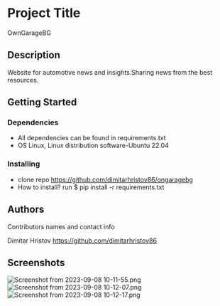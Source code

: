 # Project Title

OwnGarageBG

## Description

Website for automotive news and insights.Sharing news from the best resources.

## Getting Started

### Dependencies

* All dependencies can be found in requirements.txt
* OS Linux, Linux distribution software-Ubuntu 22.04

### Installing

* clone repo https://github.com/dimitarhristov86/ongaragebg
* How to install? run  $ pip install -r requirements.txt

## Authors

Contributors names and contact info

Dimitar Hristov
https://github.com/dimitarhristov86

## Screenshots
![Screenshot from 2023-09-08 10-11-55.png](..%2F..%2F..%2FPictures%2FScreenshots%2FScreenshot%20from%202023-09-08%2010-11-55.png)
![Screenshot from 2023-09-08 10-12-07.png](..%2F..%2F..%2FPictures%2FScreenshots%2FScreenshot%20from%202023-09-08%2010-12-07.png)
![Screenshot from 2023-09-08 10-12-17.png](..%2F..%2F..%2FPictures%2FScreenshots%2FScreenshot%20from%202023-09-08%2010-12-17.png)